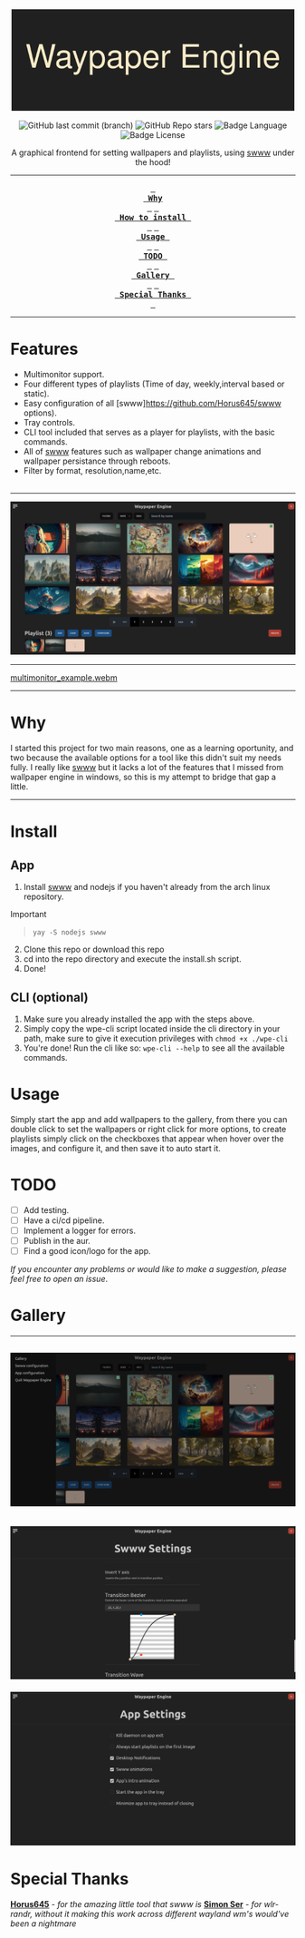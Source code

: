 <div align="center">
  <img src="./readme_files/Waypaper_Engine.png" width="500px" alt="banner"/>

![GitHub last commit (branch)](https://img.shields.io/github/last-commit/0bCdian/Waypaper-Engine/main)
![GitHub Repo stars](https://img.shields.io/github/stars/0bCdian/Waypaper-Engine)
![Badge Language](https://img.shields.io/github/languages/top/0bCdian/Waypaper-Engine)
![Badge License](https://img.shields.io/github/license/0bCdian/Waypaper-Engine)

  <p>A graphical frontend for setting wallpapers and playlists, using <a href="https://github.com/Horus645/swww">swww</a> under the hood!</p>

---

**[<kbd> <br> Why <br> </kbd>](#why)**
**[<kbd> <br> How to install <br> </kbd>](#install)**
**[<kbd> <br> Usage <br> </kbd>](#usage)**
**[<kbd> <br> TODO <br> </kbd>](#todo)**
**[<kbd> <br> Gallery <br> </kbd>](#gallery)**
**[<kbd> <br> Special Thanks <br> </kbd>](#special-thanks)**

---

</div>

# Features

- Multimonitor support.
- Four different types of playlists (Time of day, weekly,interval based or static).
- Easy configuration of all [swww]https://github.com/Horus645/swww options).
- Tray controls.
- CLI tool included that serves as a player for playlists, with the basic commands.
- All of [swww](https://github.com/Horus645/swww) features such as wallpaper change animations and wallpaper persistance through reboots.
- Filter by format, resolution,name,etc.
  <br>
  <br>

---
![screenshot](./readme_files/gallery.png)

---


[multimonitor_example.webm](https://github.com/0bCdian/Waypaper-Engine/assets/101421807/3e502407-6f35-48ea-af7e-73d42b88c9ba)


--- 
# Why

I started this project for two main reasons, one as a learning oportunity, and two because the available options for a tool like this didn't suit my needs fully. I really like [swww](https://github.com/Horus645/swww) but it lacks a lot of the features that I missed from wallpaper engine in windows, so this is my attempt to bridge that gap a little.


---


# Install

## App
1) Install [swww](https://github.com/Horus645/swww) and nodejs if you haven't already from the arch linux repository.
>[!IMPORTANT] 
>>``yay -S nodejs swww``
2) Clone this repo or download this repo
3) cd into the repo directory and execute the install.sh script.
4) Done!

## CLI (optional)
1) Make sure you already installed the app with the steps above.
2) Simply copy the wpe-cli script located inside the cli directory in your path, make sure to give it execution privileges with ``chmod +x ./wpe-cli``
3) You're done! Run the cli like so: ``wpe-cli --help`` to see all the available commands. 

# Usage

Simply start the app and add wallpapers to the gallery, from there you can double click to set the wallpapers or right click for more options, to create playlists simply click on the checkboxes that appear when hover over the images, and configure it, and then save it to auto start it.   

# TODO

- [ ] Add testing.
- [ ] Have a ci/cd pipeline.
- [ ] Implement a logger for errors.
- [ ] Publish in the aur.
- [ ] Find a good icon/logo for the app.

*If you encounter any problems or would like to make a suggestion, please feel free to open an issue*.

# Gallery

---
![screenshot](./readme_files/sidebar.png)
---
![screenshot](./readme_files/swww_settings.png)
---
![screenshot](./readme_files/app_settings.png)

# Special Thanks

**[Horus645](https://github.com/Horus645)** - *for the amazing little tool that swww is*
**[Simon Ser](https://git.sr.ht/~emersion/)** - *for wlr-randr, without it making this work across different wayland wm's would've been a nightmare*

